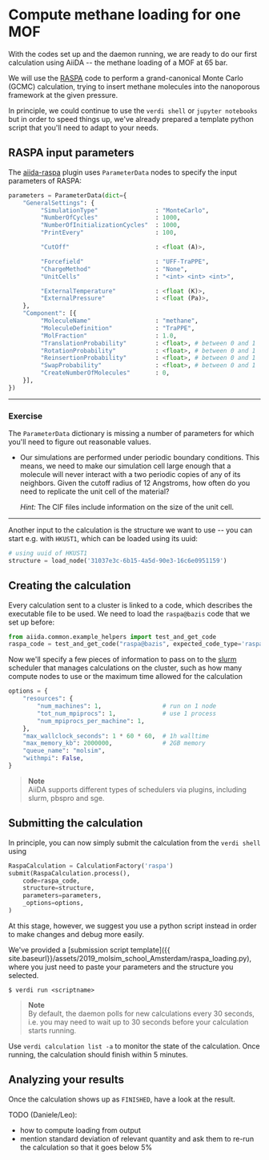 # Compute methane loading for one MOF

With the codes set up and the daemon running, we are ready to do our first calculation using AiiDA --
the methane loading of a MOF at 65 bar.

We will use the [RASPA](../theoretical/settings-raspa.md) code to perform a grand-canonical 
Monte Carlo (GCMC) calculation, trying to insert methane molecules into the nanoporous
framework at the given pressure.

In principle, we could continue to use the `verdi shell` or `jupyter notebooks`
but in order to speed things up, we've already prepared a template python script
that you'll need to adapt to your needs.


## RASPA input parameters

The [aiida-raspa](https://github.com/yakutovicha/aiida-raspa/) plugin uses `ParameterData` nodes
to specify the input parameters of RASPA:

```python
parameters = ParameterData(dict={
    "GeneralSettings": {
         "SimulationType"                : "MonteCarlo",
         "NumberOfCycles"                : 1000,
         "NumberOfInitializationCycles"  : 1000,
         "PrintEvery"                    : 100,

         "CutOff"                        : <float (A)>,

         "Forcefield"                    : "UFF-TraPPE",
         "ChargeMethod"                  : "None",
         "UnitCells"                     : "<int> <int> <int>",

         "ExternalTemperature"           : <float (K)>,
         "ExternalPressure"              : <float (Pa)>,
    },
    "Component": [{
         "MoleculeName"                  : "methane",
         "MoleculeDefinition"            : "TraPPE",
         "MolFraction"                   : 1.0,
         "TranslationProbability"        : <float>, # between 0 and 1
         "RotationProbability"           : <float>, # between 0 and 1
         "ReinsertionProbability"        : <float>, # between 0 and 1
         "SwapProbability"               : <float>, # between 0 and 1
         "CreateNumberOfMolecules"       : 0,
    }],
})
```

---
### Exercise

The `ParameterData` dictionary is missing a number of parameters 
for which you'll need to figure out reasonable values.

-   Our simulations are performed under periodic boundary
    conditions. This means, we need to make our simulation cell
    large enough that a molecule will never interact with a two
    periodic copies of any of its neighbors. Given the cutoff radius
    of 12 Angstroms, how often do you need to replicate the unit
    cell of the material?

    *Hint:* The CIF files include information on the size of the
    unit cell.

---

Another input to the calculation is the structure we want to use --
you can start e.g. with `HKUST1`, which can be loaded using its uuid:

```python
# using uuid of HKUST1
structure = load_node('31037e3c-6b15-4a5d-90e3-16c6e0951159')
```

## Creating the calculation

Every calculation sent to a cluster is linked to a code, which describes
the executable file to be used. We need to load the `raspa@bazis` code
that we set up before:

```python
from aiida.common.example_helpers import test_and_get_code 
raspa_code = test_and_get_code("raspa@bazis", expected_code_type='raspa')
```

Now we'll specify a few pieces of information to
pass on to the [slurm](https://slurm.schedmd.com/) scheduler
that manages calculations on the cluster,
such as how many compute nodes to use
or the maximum time allowed for the calculation

```python
options = {
    "resources": {
        "num_machines": 1,                 # run on 1 node
        "tot_num_mpiprocs": 1,             # use 1 process
        "num_mpiprocs_per_machine": 1,
    },
    "max_wallclock_seconds": 1 * 60 * 60,  # 1h walltime
    "max_memory_kb": 2000000,              # 2GB memory
    "queue_name": "molsim",
    "withmpi": False,
}
```
> **Note**  
> AiiDA supports different types of schedulers via plugins,
> including slurm, pbspro and sge.


## Submitting the calculation

In principle, you can now simply submit the calculation from the `verdi shell`
using

```python
RaspaCalculation = CalculationFactory('raspa')
submit(RaspaCalculation.process(),
    code=raspa_code,
    structure=structure,
    parameters=parameters,
    _options=options,
)
```

At this stage, however, we suggest you use a python script instead
in order to make changes and debug more easily.

We've provided a
[submission script template]({{ site.baseurl}}/assets/2019_molsim_school_Amsterdam/raspa_loading.py),
where you just need to paste your parameters and the structure you selected.

```terminal
$ verdi run <scriptname>
```
> **Note**  
> By default, the daemon polls for new calculations every 30 seconds,
> i.e. you may need to wait up to 30 seconds before your calculation starts running.

Use `verdi calculation list -a` to monitor the state of the calculation.
Once running, the calculation should finish within 5 minutes.

## Analyzing your results

Once the calculation shows up as `FINISHED`, have a look at the result.

TODO (Daniele/Leo):
 * how to compute loading from output
 * mention standard deviation of relevant quantity and ask them to re-run the calculation
   so that it goes below 5%  
  

